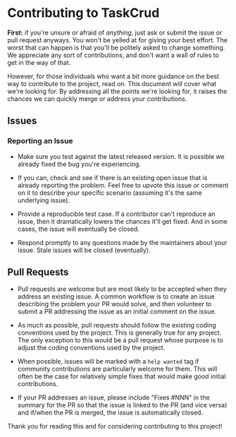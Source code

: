 # Contributing to TaskCrud

**First:** if you're unsure or afraid of _anything_, just ask or submit the
issue or pull request anyways. You won't be yelled at for giving your best
effort. The worst that can happen is that you'll be politely asked to change
something. We appreciate any sort of contributions, and don't want a wall of
rules to get in the way of that.

However, for those individuals who want a bit more guidance on the best way to
contribute to the project, read on. This document will cover what we're looking
for. By addressing all the points we're looking for, it raises the chances we
can quickly merge or address your contributions.

## Issues

### Reporting an Issue

* Make sure you test against the latest released version. It is possible we
  already fixed the bug you're experiencing.
  
* If you can, check and see if there is an existing open issue that is already 
  reporting the problem. Feel free to upvote this issue or comment on it to 
  describe your specific scenario (assuming it's the same underlying issue).

* Provide a reproducible test case. If a contributor can't reproduce an issue,
  then it dramatically lowers the chances it'll get fixed. And in some cases,
  the issue will eventually be closed.

* Respond promptly to any questions made by the maintainers about your issue. Stale
  issues will be closed (eventually).

## Pull Requests

* Pull requests are welcome but are most likely to be accepted when they address
  an existing issue. A common workflow is to create an issue describing the problem
  your PR would solve, and then volunteer to submit a PR addressing the issue as an 
  initial comment on the issue.
  
* As much as possible, pull requests should follow the existing coding conventions
  used by the project. This is generally true for any project. The only exception to 
  this would be a pull request whose purpose is to adjust the coding conventions used
  by the project.
  
* When possible, issues will be marked with a `help wanted` tag if community contributions
  are particularly welcome for them. This will often be the case for relatively simple
  fixes that would make good initial contributions.
  
* If your PR addresses an issue, please include "Fixes #NNN" in the summary for the PR
  so that the issue is linked to the PR (and vice versa) and if/when the PR is merged,
  the issue is automatically closed.
  
Thank you for reading this and for considering contributing to this project!
  
